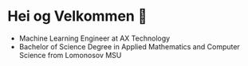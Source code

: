 # Hei og Velkommen 🖖

- Machine Learning Engineer at AX Technology
- Bachelor of Science Degree in Applied Mathematics and Computer Science from Lomonosov MSU
